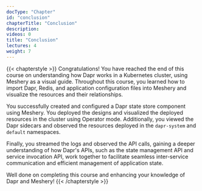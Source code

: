 ```yaml
---
docType: "Chapter"
id: "conclusion"
chapterTitle: "Conclusion"
description:
videos: 0
title: "Conclusion"
lectures: 4
weight: 7
---
```


{{< chapterstyle >}}
Congratulations! You have reached the end of this course on understanding how Dapr works in a Kubernetes cluster, using Meshery as a visual guide. Throughout this course, you learned how to import Dapr, Redis, and application configuration files into Meshery and visualize the resources and their relationships.

You successfully created and configured a Dapr state store component using Meshery. You deployed the designs and visualized the deployed resources in the cluster using Operator mode. Additionally, you viewed the Dapr sidecars and observed the resources deployed in the <code>dapr-system</code> and <code>default</code> namespaces.

Finally, you streamed the logs and observed the API calls, gaining a deeper understanding of how Dapr's APIs, such as the state management API and service invocation API, work together to facilitate seamless inter-service communication and efficient management of application state.

Well done on completing this course and enhancing your knowledge of Dapr and Meshery!
{{< /chapterstyle >}}

